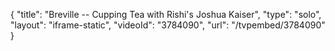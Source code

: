 {
    "title": "Breville -- Cupping Tea with Rishi's Joshua Kaiser",
    "type": "solo",
    "layout": "iframe-static",
    "videoId": "3784090",
    "url": "\/tvpembed\/3784090"
}